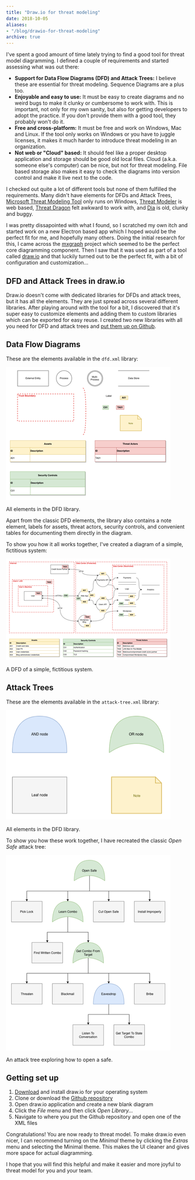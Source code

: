 ```yaml
---
title: "Draw.io for threat modeling"
date: 2018-10-05
aliases:
- "/blog/drawio-for-threat-modeling"
archive: true
---
```


I've spent a good amount of time lately trying to find a good tool for threat model diagramming. I defined a couple of requirements and started assessing what was out there:

* **Support for Data Flow Diagrams (DFD) and Attack Trees:** I believe these are essential for threat modeling. Sequence Diagrams are a plus too.
* **Enjoyable and easy to use:** It must be easy to create diagrams and no weird bugs to make it clunky or cumbersome to work with. This is important, not only for my own sanity, but also for getting developers to adopt the practice. If you don't provide them with a good tool, they probably won't do it.
* **Free and cross-platform:** It must be free and work on Windows, Mac and Linux. If the tool only works on Windows or you have to juggle licenses, it makes it much harder to introduce threat modeling in an organization.
* **Not web or "Cloud" based:** It should feel like a proper desktop application and storage should be good old local files. Cloud (a.k.a. someone else's computer) can be nice, but not for threat modeling. File based storage also makes it easy to check the diagrams into version control and make it live next to the code.

I checked out quite a lot of different tools but none of them fulfilled the requirements. Many didn't have elements for DFDs and Attack Trees, [Microsoft Threat Modeling Tool](https://www.microsoft.com/en-us/download/details.aspx?id=49168) only runs on Windows, [Threat Modeler](https://threatmodeler.com/) is web based, [Threat Dragon](https://threatdragon.org/) felt awkward to work with, and [Dia](http://dia-installer.de/index.html.en) is old, clunky and buggy.

I was pretty dissapointed with what I found, so I scratched my own itch and started work on a new Electron based app which I hoped would be the perfect fit for me, and hopefully many others. Doing the initial research for this, I came across the [mxgraph](https://github.com/jgraph/mxgraph) project which seemed to be the perfect core diagramming component. Then I saw that it was used as part of a tool called [draw.io](https://www.draw.io/) and that luckily turned out to be the perfect fit, with a bit of configuration and customization...

## DFD and Attack Trees in draw.io

Draw.io doesn't come with dedicated libraries for DFDs and attack trees, but it has all the elements. They are just spread across several different libraries. After playing around with the tool for a bit, I discovered that it's super easy to customize elements and adding them to custom libraries which can be exported for easy reuse. I created two new libraries with all you need for DFD and attack trees and [put them up on Github](https://github.com/michenriksen/drawio-threatmodeling).

## Data Flow Diagrams

These are the elements available in the `dfd.xml` library:

<a href="dfd-elements.png"><img src="dfd-elements_thumbnail.png" class="image" alt="" /></a>
<figcaption class="caption">All elements in the DFD library.</figcaption>

Apart from the classic DFD elements, the library also contains a note element, labels for assets, threat actors, security controls, and convenient tables for documenting them directly in the diagram.

To show you how it all works together, I've created a diagram of a simple, fictitious system:

<a href="dfd.png"><img src="dfd_thumbnail.png" class="image" alt="" /></a>
<figcaption class="caption">A DFD of a simple, fictitious system.</figcaption>

## Attack Trees

These are the elements available in the `attack-tree.xml` library:

  <a href="attack-tree-elements.png"><img src="attack-tree-elements_thumbnail.png" class="image" alt="" /></a>
  <figcaption class="caption">All elements in the DFD library.</figcaption>

To show you how these work together, I have recreated the classic *Open Safe* attack tree:

  <a href="attack-tree.png"><img src="attack-tree_thumbnail.png" class="image" alt="" /></a>
  <figcaption class="caption">An attack tree exploring how to open a safe.</figcaption>

## Getting set up

1. [Download](https://about.draw.io/integrations/#integrations_offline) and install draw.io for your operating system
2. Clone or download the [Github repository](https://github.com/michenriksen/drawio-threatmodeling)
3. Open draw.io application and create a new blank diagram
4. Click the *File* menu and then click *Open Library...*
5. Navigate to where you put the Github repository and open one of the XML files

Congratulations! You are now ready to threat model. To make draw.io even nicer, I can recommend turning on the *Minimal* theme by clicking the *Extras* menu and selecting the Minimal theme. This makes the UI cleaner and gives more space for actual diagramming.

I hope that you will find this helpful and make it easier and more joyful to threat model for you and your team.
